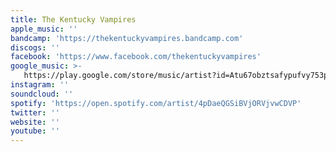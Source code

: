 ```yaml
---
title: The Kentucky Vampires
apple_music: ''
bandcamp: 'https://thekentuckyvampires.bandcamp.com'
discogs: ''
facebook: 'https://www.facebook.com/thekentuckyvampires'
google_music: >-
   https://play.google.com/store/music/artist?id=Atu67obztsafypufvy753p7roje
instagram: ''
soundcloud: ''
spotify: 'https://open.spotify.com/artist/4pDaeQGSiBVjORVjvwCDVP'
twitter: ''
website: ''
youtube: ''
---
```

